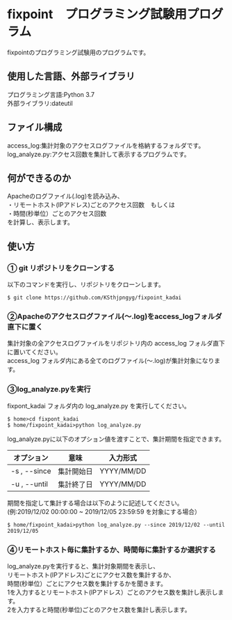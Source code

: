# fixpoint　プログラミング試験用プログラム
fixpointのプログラミング試験用のプログラムです。

## 使用した言語、外部ライブラリ
プログラミング言語:Python 3.7  
外部ライブラリ:dateutil

## ファイル構成

access_log:集計対象のアクセスログファイルを格納するフォルダです。  
log_analyze.py:アクセス回数を集計して表示するプログラムです。

## 何ができるのか
Apacheのログファイル(.log)を読み込み、  
・リモートホスト(IPアドレス)ごとのアクセス回数　もしくは  
・時間(秒単位）ごとのアクセス回数  
を計算し、表示します。

## 使い方
### ① git リポジトリをクローンする
以下のコマンドを実行し、リポジトリをクローンします。 

```
$ git clone https://github.com/KSthjpngyg/fixpoint_kadai
```

### ②Apacheのアクセスログファイル(～.log)をaccess_logフォルダ直下に置く
集計対象の全アクセスログファイルをリポジトリ内の access_log フォルダ直下に置いてください。  
access_log フォルダ内にある全てのログファイル(～.log)が集計対象になります。

### ③log_analyze.pyを実行
fixpont_kadai フォルダ内の log_analyze.py を実行してください。  

```shell
$ home>cd fixpont_kadai
$ home/fixpoint_kadai>python log_analyze.py

```

log_analyze.pyに以下のオプション値を渡すことで、集計期間を指定できます。

|オプション|意味|入力形式| 
----|----|---- 
|-s , --since|集計開始日|YYYY/MM/DD| 
|-u , --until|集計終了日|YYYY/MM/DD| 

期間を指定して集計する場合は以下のように記述してください。  
(例:2019/12/02 00:00:00 ~ 2019/12/05 23:59:59 を対象にする場合）

```shell
$ home/fixpoint_kadai>python log_analyze.py --since 2019/12/02 --until 2019/12/05
```

### ④リモートホスト毎に集計するか、時間毎に集計するか選択する
log_analyze.pyを実行すると、集計対象期間を表示し、  
リモートホスト(IPアドレス)ごとにアクセス数を集計するか、  
時間(秒単位）ごとにアクセス数を集計するかを聞きます。  
1を入力するとリモートホスト(IPアドレス）ごとのアクセス数を集計し表示します。  
2を入力すると時間(秒単位)ごとのアクセス数を集計し表示します。
